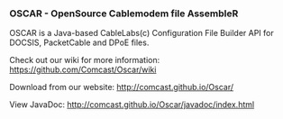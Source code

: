 ### OSCAR - OpenSource Cablemodem file AssembleR

OSCAR is a Java-based CableLabs(c) Configuration File Builder API for DOCSIS, PacketCable and DPoE files.

Check out our wiki for more information: https://github.com/Comcast/Oscar/wiki

Download from our website: http://comcast.github.io/Oscar/

View JavaDoc: http://comcast.github.io/Oscar/javadoc/index.html

